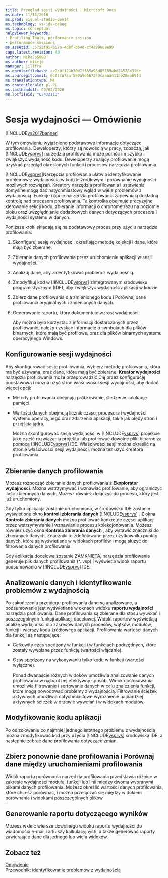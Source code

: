 ```yaml
---
title: Przegląd sesji wydajności | Microsoft Docs
ms.date: 11/15/2016
ms.prod: visual-studio-dev14
ms.technology: vs-ide-debug
ms.topic: conceptual
helpviewer_keywords:
- Profiling Tools, performance session
- performance sessions
ms.assetid: 35752f95-a57a-4def-b64d-cf4899669e99
caps.latest.revision: 40
author: MikeJo5000
ms.author: mikejo
manager: jillfra
ms.openlocfilehash: ce2c8f124b30d7ff85a96d857894bd84578b318c
ms.sourcegitcommit: 6cfffa72af599a9d667249caaaa411bb28ea69fd
ms.translationtype: MT
ms.contentlocale: pl-PL
ms.lasthandoff: 09/02/2020
ms.locfileid: "62422113"
---
```

# <a name="performance-session-overview"></a>Sesja wydajności — Omówienie
[!INCLUDE[vs2017banner](../includes/vs2017banner.md)]

W tym omówieniu wyjaśniono podstawowe informacje dotyczące profilowania. Deweloperzy, którzy są nowością w pracy, zobaczą, jak [!INCLUDE[vsprvs](../includes/vsprvs-md.md)] narzędzia profilowania może pomóc im szybko i zwiększyć wydajność kodu. Deweloperzy znający profilowanie mogą uzyskać przegląd określonych funkcji i procesów narzędzia profilowania.  
  
 [!INCLUDE[vsprvs](../includes/vsprvs-md.md)]Narzędzia profilowania ułatwia identyfikowanie problemów z wydajnością w kodzie źródłowym i porównanie wydajności możliwych rozwiązań. Kreatory narzędzia profilowania i ustawienia domyślne mogą dać natychmiastowy wgląd w wiele problemów z wydajnością. Funkcje i opcje narzędzia profilowania zapewniają dokładną kontrolę nad procesem profilowania. Ta kontrolka obejmuje precyzyjne kierowanie sekcji kodu, zbieranie informacji o chronometrażu na poziomie bloku oraz uwzględnianie dodatkowych danych dotyczących procesora i wydajności systemu w danych.  
  
 Poniższe kroki składają się na podstawowy proces przy użyciu narzędzia profilowania:  
  
1. Skonfiguruj sesję wydajności, określając metodę kolekcji i dane, które mają być zbierane.  
  
2. Zbieranie danych profilowania przez uruchomienie aplikacji w sesji wydajności.  
  
3. Analizuj dane, aby zidentyfikować problem z wydajnością.  
  
4. Zmodyfikuj kod w [!INCLUDE[vsprvs](../includes/vsprvs-md.md)] zintegrowanym środowisku programistycznym (IDE), aby zwiększyć wydajność aplikacji w kodzie  
  
5. Zbierz dane profilowania dla zmienionego kodu i Porównaj dane profilowania oryginalnych i zmienionych danych.  
  
6. Generowanie raportu, który dokumentuje wzrost wydajności.  
  
   Aby można było korzystać z informacji dostarczanych przez profilowanie, należy uzyskać informacje o symbolach dla plików binarnych, które mają być profilowe, oraz dla plików binarnych systemu operacyjnego Windows.  
  
## <a name="configure-the-performance-session"></a>Konfigurowanie sesji wydajności  
 Aby skonfigurować sesję profilowania, wybierz metodę profilowania, która ma być używana, oraz dane, które mają być zbierane. **Kreator wydajności** narzędzia profilowania może przeprowadzić Cię przez konfigurację podstawową i można użyć stron właściwości sesji wydajności, aby dodać więcej opcji:  
  
- Metody profilowania obejmują próbkowanie, śledzenie i alokację pamięci.  
  
- Wartości danych obejmują licznik czasu, procesora i wydajności systemu operacyjnego oraz zdarzenia aplikacji, takie jak błędy stron i przejścia jądra.  
  
  Można skonfigurować sesję wydajności w [!INCLUDE[vsprvs](../includes/vsprvs-md.md)] projekcie jako część rozwiązania projektu lub profilować dowolne pliki binarne za pomocą [!INCLUDE[vsprvs](../includes/vsprvs-md.md)] IDE. Właściwości sesji można określić na stronie właściwości sesji wydajności. można też użyć Kreatora profilowania.  
  
## <a name="collect-profiling-data"></a>Zbieranie danych profilowania  
 Możesz rozpocząć zbieranie danych profilowania z **Eksplorator wydajności**. Można wstrzymywać i wznawiać profilowanie, aby ograniczyć ilość zbieranych danych. Możesz również dołączyć do procesu, który jest już uruchomiony.  
  
 Gdy tylko aplikacja zostanie uruchomiona, w środowisku IDE zostanie wyświetlone okno **kontroli zbierania danych** [!INCLUDE[vsprvs](../includes/vsprvs-md.md)] . Z okna **Kontrola zbierania danych** można profilować konkretne części aplikacji przez wstrzymywanie i wznawianie procesu kolekcjonowania. Możesz również użyć okna **Kontrola zbierania danych** , aby wstawić znaczniki do zbieranych danych. Znaczniki to zdefiniowane przez użytkownika punkty danych, które są wyświetlane w widokach profilów i mogą służyć do filtrowania danych profilowania.  
  
 Gdy aplikacja docelowa zostanie ZAMKNIĘTA, narzędzia profilowania generuje plik danych profilowania (*. vsp) i wyświetla widok raportu podsumowania w [!INCLUDE[vsprvs](../includes/vsprvs-md.md)] IDE.  
  
## <a name="analyze-the-data-and-identify-performance-issues"></a>Analizowanie danych i identyfikowanie problemów z wydajnością  
 Po zakończeniu przebiegu profilowania dane są analizowane, a podsumowanie jest wyświetlane w oknach widoku **raportu wydajności** narzędzia profilowania. Dane profilowania są zbierane dla stosu wywołań i poszczególnych funkcji aplikacji docelowej. Widoki raportów wyświetlają analizę wydajności dla zakresów danych procesów, wątków, modułów, funkcji i wierszy kodu źródłowego aplikacji. Profilowania wartości danych dla funkcji są następujące:  
  
- Całkowity czas spędzony w funkcji i w funkcjach podrzędnych, które zostały wywołane przez funkcję (wartości włącznie).  
  
- Czas spędzony na wykonywaniu tylko kodu w funkcji (wartości wyłączne).  
  
  Ponad dwanaście różnych widoków umożliwia analizowanie danych profilowania w najbardziej efektywny sposób. Widok dostosowania umożliwia filtrowanie i sortowanie danych w celu znalezienia funkcji, które mogą powodować problemy z wydajnością. Filtrowanie ścieżek aktywnych umożliwia natychmiastowe wyróżnienie najbardziej aktywnych ścieżek w drzewie wywołań i w widokach modułów.  
  
## <a name="modify-the-application-code"></a>Modyfikowanie kodu aplikacji  
 Po odizolowaniu co najmniej jednego istotnego problemu z wydajnością można zmodyfikować kod przy użyciu [!INCLUDE[vsprvs](../includes/vsprvs-md.md)] środowiska IDE, a następnie zebrać dane profilowania dotyczące zmian.  
  
## <a name="collect-profiling-data-again-and-compare-the-data-between-the-profiling-runs"></a>Zbierz ponownie dane profilowania i Porównaj dane między uruchomieniami profilowania  
 Widok raportu porównania narzędzia profilowania przedstawia różnice w zakresie wydajności modułu, funkcji lub linii między dwoma wybranymi plikami danych profilowania. Możesz określić wartości danych profilowania, które chcesz porównać, i można przełączać się między widokiem porównania i widokami poszczególnych plików.  
  
## <a name="generate-a-report-of-the-results"></a>Generowanie raportu dotyczącego wyników  
 Możesz wkleić wiersze dowolnego widoku raportu wydajności do wiadomości e-mail i arkuszy kalkulacyjnych, a także generować raporty zawierające dane dla jednego lub wielu widoków.  
  
## <a name="see-also"></a>Zobacz też  
 [Omówienie](../profiling/overviews-performance-tools.md)   
 [Przewodnik: identyfikowanie problemów z wydajnością](../profiling/walkthrough-identifying-performance-problems.md)
